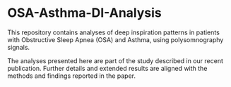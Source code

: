 # OSA-Asthma-DI-Analysis

This repository contains analyses of deep inspiration patterns in patients with Obstructive Sleep Apnea (OSA) and Asthma, using polysomnography signals.

The analyses presented here are part of the study described in our recent publication. Further details and extended results are aligned with the methods and findings reported in the paper.
